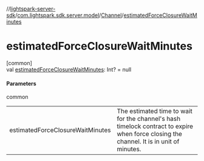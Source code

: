 //[lightspark-server-sdk](../../../index.md)/[com.lightspark.sdk.server.model](../index.md)/[Channel](index.md)/[estimatedForceClosureWaitMinutes](estimated-force-closure-wait-minutes.md)

# estimatedForceClosureWaitMinutes

[common]\
val [estimatedForceClosureWaitMinutes](estimated-force-closure-wait-minutes.md): Int? = null

#### Parameters

common

| | |
|---|---|
| estimatedForceClosureWaitMinutes | The estimated time to wait for the channel's hash timelock contract to expire when force closing the channel. It is in unit of minutes. |

